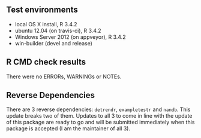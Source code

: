 ## Test environments
* local OS X install, R 3.4.2
* ubuntu 12.04 (on travis-ci), R 3.4.2
* Windows Server 2012 (on appveyor), R 3.4.2
* win-builder (devel and release)

## R CMD check results
There were no ERRORs, WARNINGs or NOTEs.

## Reverse Dependencies
There are 3 reverse dependencies: `detrendr`, `exampletestr` and `nandb`. This update breaks two of them. Updates to all 3 to come in line with the update of this package are ready to go and will be submitted immediately when this package is accepted (I am the maintainer of all 3). 
